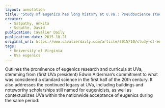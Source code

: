 ```yaml
---
layout: annotation
title: "Study of eugenics has long history at U.Va.: Pseudoscience studies academically in early part of 20th century"
creator:
  - Satpathy, Ankita
  - Schutte, David
publication: Cavalier Daily
publication_date: 2015-10-21
original_url: https://www.cavalierdaily.com/article/2015/10/study-of-eugenics-has-long-history-at-u-va
tags:
  - University of Virginia
  - UVa eugenics
---
```

Outlines the prominence of eugenics research and curricula at UVa, stemming from (first UVa president) Edwin Alderman’s commitment to what was considered a standard science in the first half of the 20th century. It also addresses the continued legacy at UVa, including buildings and noteworthy scholarships still named for eugenicists, as well as contextualizes UVa within the nationwide acceptance of eugenics during the same period.

